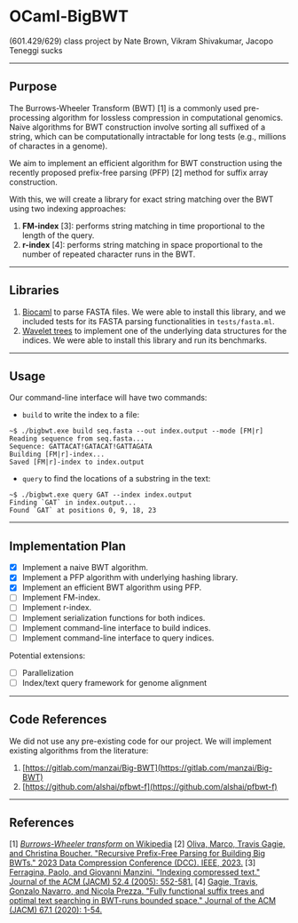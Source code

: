 # OCaml-BigBWT

(601.429/629) class project
by Nate Brown, Vikram Shivakumar, Jacopo Teneggi sucks

---

## Purpose

The Burrows-Wheeler Transform (BWT) [1] is a commonly used pre-processing algorithm for lossless compression in computational genomics. Naive algorithms for BWT construction involve sorting all suffixed of a string, which can be computationally intractable for long tests (e.g., millions of charactes in a genome).

We aim to implement an efficient algorithm for BWT construction using the recently proposed prefix-free parsing (PFP) [2] method for suffix array construction.

With this, we will create a library for exact string matching over the BWT using two indexing approaches:

1. **FM-index** [3]: performs string matching in time proportional to the length of the query.
2. **r-index** [4]: performs string matching in space proportional to the number of repeated character runs in the BWT.

---

## Libraries

1. [Biocaml](https://github.com/biocaml/biocaml) to parse FASTA files. We were able to install this library, and we included tests for its FASTA parsing functionalities in `tests/fasta.ml`.
2. [Wavelet trees](https://github.com/dymil/wavelet-trees) to implement one of the underlying data structures for the indices. We were able to install this library and run its benchmarks.

---

## Usage

Our command-line interface will have two commands:

* `build` to write the index to a file:

```console
~$ ./bigbwt.exe build seq.fasta --out index.output --mode [FM|r]
Reading sequence from seq.fasta...
Sequence: GATTACAT!GATACAT!GATTAGATA
Building [FM|r]-index...
Saved [FM|r]-index to index.output
```

* `query` to find the locations of a substring in the text:

```console
~$ ./bigbwt.exe query GAT --index index.output
Finding `GAT` in index.output...
Found `GAT` at positions 0, 9, 18, 23
```

---

## Implementation Plan

- [x] Implement a naive BWT algorithm.
- [x] Implement a PFP algorithm with underlying hashing library.
- [x] Implement an efficient BWT algorithm using PFP.
- [ ] Implement FM-index.
- [ ] Implement r-index.
- [ ] Implement serialization functions for both indices.
- [ ] Implement command-line interface to build indices.
- [ ] Implement command-line interface to query indices.

Potential extensions:

- [ ] Parallelization
- [ ] Index/text query framework for genome alignment

---

## Code References

We did not use any pre-existing code for our project.
We will implement existing algorithms from the literature:

1. [https://gitlab.com/manzai/Big-BWT](https://gitlab.com/manzai/Big-BWT)
2. [https://github.com/alshai/pfbwt-f](https://github.com/alshai/pfbwt-f)

---

## References

[1] [*Burrows-Wheeler transform* on Wikipedia](https://en.wikipedia.org/wiki/Burrows%E2%80%93Wheeler_transform)
[2] [Oliva, Marco, Travis Gagie, and Christina Boucher. "Recursive Prefix-Free Parsing for Building Big BWTs." 2023 Data Compression Conference (DCC). IEEE, 2023.](https://ieeexplore.ieee.org/abstract/document/10125303)
[3] [Ferragina, Paolo, and Giovanni Manzini. "Indexing compressed text." Journal of the ACM (JACM) 52.4 (2005): 552-581.](https://dl.acm.org/doi/abs/10.1145/1082036.1082039)
[4] [Gagie, Travis, Gonzalo Navarro, and Nicola Prezza. "Fully functional suffix trees and optimal text searching in BWT-runs bounded space." Journal of the ACM (JACM) 67.1 (2020): 1-54.](https://dl.acm.org/doi/abs/10.1145/3375890)
